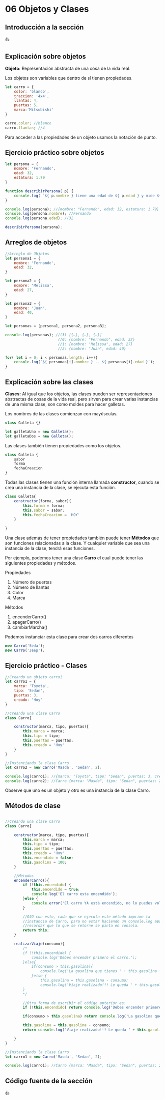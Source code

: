 # 06 Objetos y Clases

## Introducción a la sección
:+1:

## Explicación sobre objetos

**Objeto:** Representación abstracta de una cosa de la vida real.

Los objetos son variables que dentro de sí tienen propiedades.

```js
let carro = {
	color: 'blanco',
	traccion: '4x4',
	llantas: 4,
	puertas: 5,
	marca:'Mitsubishi'
}

carro.color; //blanco
carro.llantas; //4
```

Para acceder a las propiedades de un objeto usamos la notación de punto.

## Ejercicio práctico sobre objetos

```js
let persona = {
	nombre: 'Fernando',
	edad: 32,
	estatura: 1.79
}

function describirPersona( p) {
	console.log( `${ p.nombre } tiene una edad de ${ p.edad } y mide ${ p.estatura}`); //Fernando tiene una edad de 32 y mide 1.79
}

console.log(persona); //{nombre: "Fernando", edad: 32, estatura: 1.79}
console.log(persona.nombre); //Fernando
console.log(persona.edad); //32

describirPersona(persona);
```

## Arreglos de objetos

```js
//Arreglo de Objetos
let persona1 = {
	nombre: 'Fernando',
	edad: 32,
}

let persona2 = {
	nombre: 'Melissa',
	edad: 27,
}

let persona3 = {
	nombre: 'Juan',
	edad: 40,
}

let personas = [persona1, persona2, persona3];

console.log(personas); //(3) [{…}, {…}, {…}]
						//0: {nombre: "Fernando", edad: 32}
						//1: {nombre: "Melissa", edad: 27}
						//2: {nombre: "Juan", edad: 40}

for( let i = 0; i < personas.length; i++){
	console.log(`${ personas[i].nombre } -- ${ personas[i].edad }`);
}

```

## Explicación sobre las clases

**Clases:** Al igual que los objetos, las clases pueden ser representaciones abstractas de cosas de la vida real, pero sirven para crear varias instancias de una misma clase, son como moldes para hacer galletas.

Los nombres de las clases comienzan con mayúsculas. 

```js
class Galleta {}

let galletaUno = new Galleta();
let galletaDos = new Galleta();

```

Las clases también tienen propiedades como los objetos.

```js
class Galleta {
	sabor
	forma
	fechaCreacion
}
```

Todas las clases tienen una función interna llamada **constructor**, cuando se crea una instancia de la clase, se ejecuta esta función. 

```js
class Galleta{
	constructor(forma, sabor){
		this.forma = forma;
		this.sabor = sabor;
		this.fechaCreacion = 'HOY'
	}
	
}
```

Una clase además  de tener propiedades también puede tener **Métodos** que son funciones relacionadas a la clase. Y cualquier variable que sea una instancia de la clase, tendrá esas funciones.

Por ejemplo, podemos tener una clase **Carro** el cual puede tener las siguientes propiedades y métodos.

Propiedades

1. Número de puertas
2. Número de llantas
3. Color
4. Marca

Métodos

1. encenderCarro()
2. apagarCarro()
3. cambiarMarcha()

Podemos instanciar esta clase para crear dos carros diferentes

```js
new Carro('Seda');
new Carro('Jeep');
```

## Ejercicio práctico - Clases

```js
//Creando un objeto carro1
let carro1 = {
	marca: 'Toyota',
	tipo: 'Sedan',
	puertas: 3,
	creado: 'Hoy'
}

//Creando una clase Carro
class Carro{

	constructor(marca, tipo, puertas){
		this.marca = marca;
		this.tipo = tipo;
		this.puertas = puertas;
		this.creado = 'Hoy'
	}
}

//Instanciando la clase Carro
let carro2 = new Carro('Masda', 'Sedan', 2);

console.log(carro1); //{marca: "Toyota", tipo: "Sedan", puertas: 3, creado: "Hoy"}
console.log(carro2); //Carro {marca: "Masda", tipo: "Sedan", puertas: 2, creado: "Hoy"}

```

Observe que uno es un objeto y otro es una instancia de la clase Carro.

## Métodos de clase

```js

//Creando una clase Carro
class Carro{

	constructor(marca, tipo, puertas){
		this.marca = marca;
		this.tipo = tipo;
		this.puertas = puertas;
		this.creado = 'Hoy'
		this.encendido = false;
		this.gasolina = 100;
	}

	//Métodos
	encenderCarro(){
		if (!this.encendido) {
			this.encendido = true;
			console.log('El carro esta encendido');
		}else {
			console.error('El carro YA está encendido, no lo puedes volver a encender.')
		}

		//OJO con esto, cada que se ejecuta este método imprime la 
		//instancia de Carro, para no estar haciendo un console.log aparte
		//recordar que lo que se retorne se pinta en consola.
		return this;
	}

	realizarViaje(consumo){
		/*
		if (!this.encendido) {
			console.log('Debes encender primero el carro.');
		}else{
			if(consumo > this.gasolina){
				console.log('La gasolina que tienes ' + this.gasolina + ' no es suficiente para realizar un viaje que consume ' + consumo);
			}else {
				this.gasolina = this.gasolina - consumo;
				console.log('Viaje realizado!!! Le queda ' + this.gasolina + '% de gasolina');
		}
		*/

		//Otra forma de escribir el código anterior es:
		if (!this.encendido) return console.log('Debes encender primero el carro.');

		if(consumo > this.gasolina) return console.log('La gasolina que tienes es de ' + this.gasolina + ' no es suficiente para realizar un viaje que consume ' + consumo);

		this.gasolina = this.gasolina - consumo;
		return console.log('Viaje realizado!!! Le queda ' + this.gasolina + '% de gasolina');

	}
}

//Instanciando la clase Carro
let carro1 = new Carro('Masda', 'Sedan', 2);

console.log(carro1); //Carro {marca: "Masda", tipo: "Sedan", puertas: 2, creado: "Hoy"}
```

## Código fuente de la sección

:+1:
